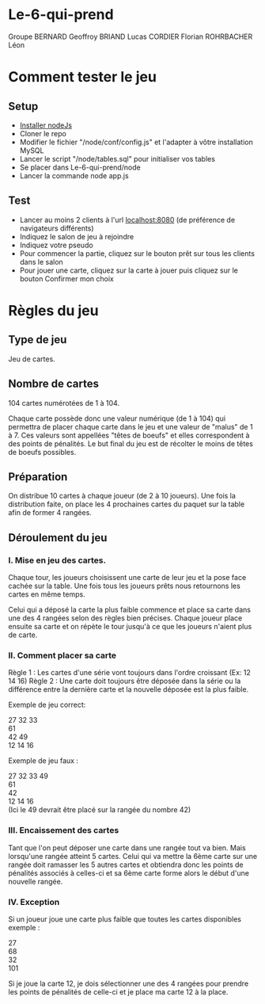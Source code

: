 # Le-6-qui-prend
Groupe BERNARD Geoffroy BRIAND Lucas CORDIER Florian ROHRBACHER Léon

# Comment tester le jeu

## Setup
  + [Installer nodeJs](https://nodejs.org/fr/) 
  + Cloner le repo
  + Modifier le fichier "/node/conf/config.js" et l'adapter à vôtre installation MySQL
  + Lancer le script "/node/tables.sql" pour initialiser vos tables
  + Se placer dans Le-6-qui-prend/node
  + Lancer la commande node app.js
  
## Test
  + Lancer au moins 2 clients à l'url [localhost:8080](http://localhost:8080) (de préférence de navigateurs différents)
  + Indiquez le salon de jeu à rejoindre 
  + Indiquez votre pseudo
  + Pour commencer la partie, cliquez sur le bouton prêt sur tous les clients dans le salon
  + Pour jouer une carte, cliquez sur la carte à jouer puis cliquez sur le bouton Confirmer mon choix

# Règles du jeu

## Type de jeu
Jeu de cartes.


## Nombre de cartes

104 cartes numérotées de 1 à 104.

Chaque carte possède donc une valeur numérique (de 1 à 104) qui permettra de placer chaque carte dans le jeu et une valeur de "malus" de 1 à 7. Ces valeurs sont appellées "têtes de boeufs" et elles correspondent à des points de pénalités. Le but final du jeu est de récolter le moins de têtes de boeufs possibles.

## Préparation

On distribue 10 cartes à chaque joueur (de 2 à 10 joueurs). Une fois la distribution faite, on place les 4 prochaines cartes du paquet sur la table afin de former 4 rangées.

## Déroulement du jeu

### I. Mise en jeu des cartes.

Chaque tour, les joueurs choisissent une carte de leur jeu et la pose face cachée sur la table. Une fois tous les joueurs prêts nous retournons les cartes en même temps.

Celui qui a déposé la carte la plus faible commence et place sa carte dans une des 4 rangées selon des règles bien précises. Chaque joueur place ensuite sa carte et on répète le tour jusqu'à ce que les joueurs n'aient plus de carte.


### II. Comment placer sa carte

Règle 1 : Les cartes d'une série vont toujours dans l'ordre croissant (Ex: 12 14 16)
Règle 2 : Une carte doit toujours être déposée dans la série ou la différence entre la dernière carte et la nouvelle déposée est la plus faible.


Exemple de jeu correct: 


27  32  33  </br>
61 </br>
42  49 </br>
12  14  16 </br>


Exemple de jeu faux : 

27  32  33  49 </br>
61   </br>
42 </br>
12  14  16 </br>
(Ici le 49 devrait être placé sur la rangée du nombre 42)


### III. Encaissement des cartes

Tant que l'on peut déposer une carte dans une rangée tout va bien. 
Mais lorsqu'une rangée atteint 5 cartes. Celui qui va mettre la 6ème carte sur une rangée doit ramasser les 5 autres cartes et obtiendra donc les points de pénalités associés à celles-ci et sa 6ème carte forme alors le début d'une nouvelle rangée.


### IV. Exception

Si un joueur joue une carte plus faible que toutes les cartes disponibles exemple :

27 </br>
68 </br>
32 </br>
101 </br>

Si je joue la carte 12, je dois sélectionner une des 4 rangées pour prendre les points de pénalités de celle-ci et je place ma carte 12 à la place.
